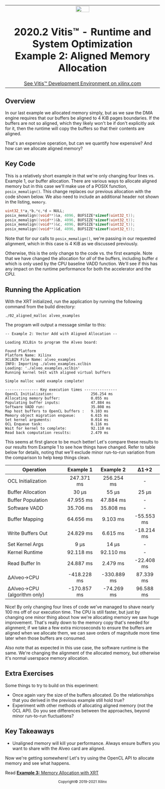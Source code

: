 <table width="100%">
 <tr width="100%">
    <td align="center"><img src="https://www.xilinx.com/content/dam/xilinx/imgs/press/media-kits/corporate/xilinx-logo.png" width="30%"/><h1>2020.2 Vitis™ - Runtime and System Optimization<br/>Example 2: Aligned Memory Allocation</h1>
    <a href="https://www.xilinx.com/products/design-tools/vitis.html">See Vitis™ Development Environment on xilinx.com</a>
    </td>
 </tr>
</table>

## Overview

In our last example we allocated memory simply, but as we saw the DMA engine requires that our buffers be
aligned to 4 KiB pages boundaries.  If the buffers are not so aligned, which they likely won't be if don't
explicitly ask for it, then the runtime will copy the buffers so that their contents are aligned.

That's an expensive operation, but can we quantify how expensive?  And how can we allocate aligned memory?

## Key Code

This is a relatively short example in that we're only changing four lines vs. Example 1, our buffer
allocation.  There are various ways to allocate aligned memory but in this case we'll make use of a POSIX
function, `posix_memalign()`.   This change replaces our previous allocation with the code shown below.
We also need to include an additional header not shown in the listing, `memory`.

```cpp
uint32_t*a,*b,*c,*d = NULL;
posix_memalign((void**)&a, 4096, BUFSIZE*sizeof(uint32_t));
posix_memalign((void**)&b, 4096, BUFSIZE*sizeof(uint32_t));
posix_memalign((void**)&c, 4096, BUFSIZE*sizeof(uint32_t));
posix_memalign((void**)&d, 4096, BUFSIZE*sizeof(uint32_t));
```

Note that for our calls to `posix_memalign()`, we're passing in our requested alignment, which in this case
is 4 KiB as we discussed previously.

Otherwise, this is the only change to the code vs. the first example.  Note that we have changed the allocation for _all_ of the buffers, including buffer `d` which is only used by the CPU baseline VADD function.  We'll see if this has any impact on the runtime performance for both the accelerator and the CPU.

## Running the Application


With the XRT initialized, run the application by running the following command from the build directory:

`./02_aligned_malloc alveo_examples`

The program will output a message similar to this:

```
-- Example 2: Vector Add with Aligned Allocation --

Loading XCLBin to program the Alveo board:

Found Platform
Platform Name: Xilinx
XCLBIN File Name: alveo_examples
INFO: Importing ./alveo_examples.xclbin
Loading: './alveo_examples.xclbin'
Running kernel test with aligned virtual buffers

Simple malloc vadd example complete!

--------------- Key execution times ---------------
OpenCL Initialization:                 256.254 ms
Allocating memory buffer:              0.055 ms
Populating buffer inputs:              47.884 ms
Software VADD run:                     35.808 ms
Map host buffers to OpenCL buffers :   9.103 ms
Memory object migration enqueue:       6.615 ms
Set kernel arguments:                  0.014 ms
OCL Enqueue task:                      0.116 ms
Wait for kernel to complete:           92.110 ms
Read back computation results:         2.479 ms
```

This seems at first glance to be much better!  Let's compare these results to our results from Example 1 to see how things have changed.  Refer to table below for details, noting that we'll exclude minor run-to-run variation from the comparison to help keep things clean.

| Operation                              |  Example 1  |  Example 2  | &Delta;1&rarr;2 |
| -------------------------------------- | :---------: | :---------: | :-------------: |
| OCL Initialization                     | 247.371 ms  | 256.254 ms  |        -        |
| Buffer Allocation                      | 30 &micro;s | 55 &micro;s |   25 &micro;s   |
| Buffer Population                      |  47.955 ms  |  47.884 ms  |        -        |
| Software VADD                          |  35.706 ms  |  35.808 ms  |        -        |
| Buffer Mapping                         |  64.656 ms  |  9.103 ms   |   -55.553 ms    |
| Write Buffers Out                      |  24.829 ms  |  6.615 ms   |   -18.214 ms    |
| Set Kernel Args                        | 9 &micro;s  | 14 &micro;s |        -        |
| Kernel Runtime                         |  92.118 ms  |  92.110 ms  |        -        |
| Read Buffer In                         |  24.887 ms  |  2.479 ms   |   -22.408 ms    |
| &Delta;Alveo&rarr;CPU                  | -418.228 ms | -330.889 ms |    87.339 ms    |
| &Delta;Alveo&rarr;CPU (algorithm only) | -170.857 ms | -74.269 ms  |    96.588 ms    |


Nice!  By only changing four lines of code we've managed to shave nearly 100 ms off of our execution time.
The CPU is still faster, but just by changing one minor thing about how we're allocating memory we saw huge
improvement.  That's really down to the memory copy that's needed for alignment;  if we take a few extra
microseconds to ensure the buffers are aligned when we allocate them, we can save orders of magnitude more
time later when those buffers are consumed.

Also note that as expected in this use case, the software runtime is the same.  We're changing the alignment
of the allocated memory, but otherwise it's normal userspace memory allocation.

## Extra Exercises

Some things to try to build on this experiment:

- Once again vary the size of the buffers allocated.  Do the relationships that you derived in the previous
  example still hold true?
- Experiment with other methods of allocating aligned memory (not the OCL API).  Do you see differences
  between the approaches, beyond minor run-to-run fluctuations?

## Key Takeaways

- Unaligned memory will kill your performance.  Always ensure buffers you want to share with the Alveo card
  are aligned.

Now we're getting somewhere!  Let's try using the OpenCL API to allocate memory and see what happens.

Read [**Example 3:** Memory Allocation with XRT](./03-xrt-memory-allocation.md)

<p align="center"><sup>Copyright&copy; 2019-2021 Xilinx</sup></p>
